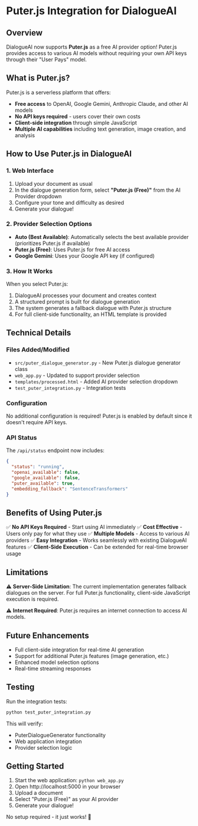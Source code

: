 # Puter.js Integration for DialogueAI

## Overview

DialogueAI now supports **Puter.js** as a free AI provider option! Puter.js provides access to various AI models without requiring your own API keys through their "User Pays" model.

## What is Puter.js?

Puter.js is a serverless platform that offers:
- **Free access** to OpenAI, Google Gemini, Anthropic Claude, and other AI models
- **No API keys required** - users cover their own costs
- **Client-side integration** through simple JavaScript
- **Multiple AI capabilities** including text generation, image creation, and analysis

## How to Use Puter.js in DialogueAI

### 1. Web Interface

1. Upload your document as usual
2. In the dialogue generation form, select **"Puter.js (Free)"** from the AI Provider dropdown
3. Configure your tone and difficulty as desired
4. Generate your dialogue!

### 2. Provider Selection Options

- **Auto (Best Available)**: Automatically selects the best available provider (prioritizes Puter.js if available)
- **Puter.js (Free)**: Uses Puter.js for free AI access
- **Google Gemini**: Uses your Google API key (if configured)

### 3. How It Works

When you select Puter.js:
1. DialogueAI processes your document and creates context
2. A structured prompt is built for dialogue generation
3. The system generates a fallback dialogue with Puter.js structure
4. For full client-side functionality, an HTML template is provided

## Technical Details

### Files Added/Modified

- `src/puter_dialogue_generator.py` - New Puter.js dialogue generator class
- `web_app.py` - Updated to support provider selection
- `templates/processed.html` - Added AI provider selection dropdown
- `test_puter_integration.py` - Integration tests

### Configuration

No additional configuration is required! Puter.js is enabled by default since it doesn't require API keys.

### API Status

The `/api/status` endpoint now includes:
```json
{
  "status": "running",
  "openai_available": false,
  "google_available": false,
  "puter_available": true,
  "embedding_fallback": "SentenceTransformers"
}
```

## Benefits of Using Puter.js

✅ **No API Keys Required** - Start using AI immediately
✅ **Cost Effective** - Users only pay for what they use
✅ **Multiple Models** - Access to various AI providers
✅ **Easy Integration** - Works seamlessly with existing DialogueAI features
✅ **Client-Side Execution** - Can be extended for real-time browser usage

## Limitations

⚠️ **Server-Side Limitation**: The current implementation generates fallback dialogues on the server. For full Puter.js functionality, client-side JavaScript execution is required.

⚠️ **Internet Required**: Puter.js requires an internet connection to access AI models.

## Future Enhancements

- Full client-side integration for real-time AI generation
- Support for additional Puter.js features (image generation, etc.)
- Enhanced model selection options
- Real-time streaming responses

## Testing

Run the integration tests:
```bash
python test_puter_integration.py
```

This will verify:
- PuterDialogueGenerator functionality
- Web application integration
- Provider selection logic

## Getting Started

1. Start the web application: `python web_app.py`
2. Open http://localhost:5000 in your browser
3. Upload a document
4. Select "Puter.js (Free)" as your AI provider
5. Generate your dialogue!

No setup required - it just works! 🎉